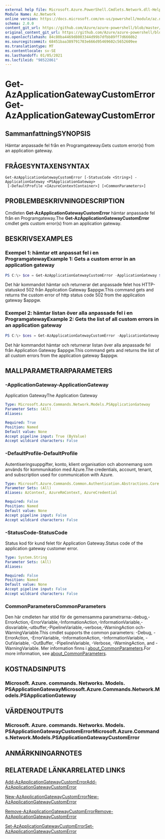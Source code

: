 ```yaml
---
external help file: Microsoft.Azure.PowerShell.Cmdlets.Network.dll-Help.xml
Module Name: Az.Network
online version: https://docs.microsoft.com/en-us/powershell/module/az.network/get-azapplicationgatewaycustomerror
schema: 2.0.0
content_git_url: https://github.com/Azure/azure-powershell/blob/master/src/Network/Network/help/Get-AzApplicationGatewayCustomError.md
original_content_git_url: https://github.com/Azure/azure-powershell/blob/master/src/Network/Network/help/Get-AzApplicationGatewayCustomError.md
ms.openlocfilehash: 84c80ba4469d8003344d99b7dfbb89ff7d6660b2
ms.sourcegitcommit: 68451baa389791703e666d95469602c5652609ee
ms.translationtype: MT
ms.contentlocale: sv-SE
ms.lasthandoff: 01/05/2021
ms.locfileid: "98522861"
---
```

# <span data-ttu-id="30e0b-101">Get-AzApplicationGatewayCustomError</span><span class="sxs-lookup"><span data-stu-id="30e0b-101">Get-AzApplicationGatewayCustomError</span></span>

## <span data-ttu-id="30e0b-102">Sammanfattning</span><span class="sxs-lookup"><span data-stu-id="30e0b-102">SYNOPSIS</span></span>
<span data-ttu-id="30e0b-103">Hämtar anpassade fel från en Programgateway.</span><span class="sxs-lookup"><span data-stu-id="30e0b-103">Gets custom error(s) from an application gateway.</span></span>

## <span data-ttu-id="30e0b-104">FRÅGESYNTAXEN</span><span class="sxs-lookup"><span data-stu-id="30e0b-104">SYNTAX</span></span>

```
Get-AzApplicationGatewayCustomError [-StatusCode <String>] -ApplicationGateway <PSApplicationGateway>
 [-DefaultProfile <IAzureContextContainer>] [<CommonParameters>]
```

## <span data-ttu-id="30e0b-105">PROBLEMBESKRIVNING</span><span class="sxs-lookup"><span data-stu-id="30e0b-105">DESCRIPTION</span></span>
<span data-ttu-id="30e0b-106">Cmdleten **Get-AzApplicationGatewayCustomError** hämtar anpassade fel från en Programgateway.</span><span class="sxs-lookup"><span data-stu-id="30e0b-106">The **Get-AzApplicationGatewayCustomError** cmdlet gets custom error(s) from an application gateway.</span></span>

## <span data-ttu-id="30e0b-107">BESKRIVS</span><span class="sxs-lookup"><span data-stu-id="30e0b-107">EXAMPLES</span></span>

### <span data-ttu-id="30e0b-108">Exempel 1: hämtar ett anpassat fel i en Programgateway</span><span class="sxs-lookup"><span data-stu-id="30e0b-108">Example 1: Gets a custom error in an application gateway</span></span>
```powershell
PS C:\> $ce = Get-AzApplicationGatewayCustomError -ApplicationGateway $appgw -StatusCode HttpStatus502
```

<span data-ttu-id="30e0b-109">Det här kommandot hämtar och returnerar det anpassade felet hos HTTP-statuskod 502 från Application Gateway $appgw.</span><span class="sxs-lookup"><span data-stu-id="30e0b-109">This command gets and returns the custom error of http status code 502 from the application gateway $appgw.</span></span>

### <span data-ttu-id="30e0b-110">Exempel 2: hämtar listan över alla anpassade fel i en Programgateway</span><span class="sxs-lookup"><span data-stu-id="30e0b-110">Example 2: Gets the list of all custom errors in an application gateway</span></span>
```powershell
PS C:\> $ces = Get-AzApplicationGatewayCustomError -ApplicationGateway $appgw
```

<span data-ttu-id="30e0b-111">Det här kommandot hämtar och returnerar listan över alla anpassade fel från Application Gateway $appgw.</span><span class="sxs-lookup"><span data-stu-id="30e0b-111">This command gets and returns the list of all custom errors from the application gateway $appgw.</span></span>

## <span data-ttu-id="30e0b-112">MALLPARAMETRAR</span><span class="sxs-lookup"><span data-stu-id="30e0b-112">PARAMETERS</span></span>

### <span data-ttu-id="30e0b-113">-ApplicationGateway</span><span class="sxs-lookup"><span data-stu-id="30e0b-113">-ApplicationGateway</span></span>
<span data-ttu-id="30e0b-114">Application Gateway</span><span class="sxs-lookup"><span data-stu-id="30e0b-114">The Application Gateway</span></span>

```yaml
Type: Microsoft.Azure.Commands.Network.Models.PSApplicationGateway
Parameter Sets: (All)
Aliases:

Required: True
Position: Named
Default value: None
Accept pipeline input: True (ByValue)
Accept wildcard characters: False
```

### <span data-ttu-id="30e0b-115">-DefaultProfile</span><span class="sxs-lookup"><span data-stu-id="30e0b-115">-DefaultProfile</span></span>
<span data-ttu-id="30e0b-116">Autentiseringsuppgifter, konto, klient organisation och abonnemang som används för kommunikation med Azure.</span><span class="sxs-lookup"><span data-stu-id="30e0b-116">The credentials, account, tenant, and subscription used for communication with Azure.</span></span>

```yaml
Type: Microsoft.Azure.Commands.Common.Authentication.Abstractions.Core.IAzureContextContainer
Parameter Sets: (All)
Aliases: AzContext, AzureRmContext, AzureCredential

Required: False
Position: Named
Default value: None
Accept pipeline input: False
Accept wildcard characters: False
```

### <span data-ttu-id="30e0b-117">-StatusCode</span><span class="sxs-lookup"><span data-stu-id="30e0b-117">-StatusCode</span></span>
<span data-ttu-id="30e0b-118">Status kod för kund felet för Application Gateway.</span><span class="sxs-lookup"><span data-stu-id="30e0b-118">Status code of the application gateway customer error.</span></span>

```yaml
Type: System.String
Parameter Sets: (All)
Aliases:

Required: False
Position: Named
Default value: None
Accept pipeline input: False
Accept wildcard characters: False
```

### <span data-ttu-id="30e0b-119">CommonParameters</span><span class="sxs-lookup"><span data-stu-id="30e0b-119">CommonParameters</span></span>
<span data-ttu-id="30e0b-120">Den här cmdleten har stöd för de gemensamma parametrarna:-debug,-ErrorAction,-ErrorVariable,-InformationAction,-InformationVariable,-disvariable,-utbuffer,-PipelineVariable,-verbose,-WarningAction och-WarningVariable.</span><span class="sxs-lookup"><span data-stu-id="30e0b-120">This cmdlet supports the common parameters: -Debug, -ErrorAction, -ErrorVariable, -InformationAction, -InformationVariable, -OutVariable, -OutBuffer, -PipelineVariable, -Verbose, -WarningAction, and -WarningVariable.</span></span> <span data-ttu-id="30e0b-121">Mer information finns i [about_CommonParameters](http://go.microsoft.com/fwlink/?LinkID=113216).</span><span class="sxs-lookup"><span data-stu-id="30e0b-121">For more information, see [about_CommonParameters](http://go.microsoft.com/fwlink/?LinkID=113216).</span></span>

## <span data-ttu-id="30e0b-122">KOSTNADS</span><span class="sxs-lookup"><span data-stu-id="30e0b-122">INPUTS</span></span>

### <span data-ttu-id="30e0b-123">Microsoft. Azure. commands. Networks. Models. PSApplicationGateway</span><span class="sxs-lookup"><span data-stu-id="30e0b-123">Microsoft.Azure.Commands.Network.Models.PSApplicationGateway</span></span>

## <span data-ttu-id="30e0b-124">VÄRDEN</span><span class="sxs-lookup"><span data-stu-id="30e0b-124">OUTPUTS</span></span>

### <span data-ttu-id="30e0b-125">Microsoft. Azure. commands. Networks. Models. PSApplicationGatewayCustomError</span><span class="sxs-lookup"><span data-stu-id="30e0b-125">Microsoft.Azure.Commands.Network.Models.PSApplicationGatewayCustomError</span></span>

## <span data-ttu-id="30e0b-126">ANMÄRKNINGAR</span><span class="sxs-lookup"><span data-stu-id="30e0b-126">NOTES</span></span>

## <span data-ttu-id="30e0b-127">RELATERADE LÄNKAR</span><span class="sxs-lookup"><span data-stu-id="30e0b-127">RELATED LINKS</span></span>

[<span data-ttu-id="30e0b-128">Add-AzApplicationGatewayCustomError</span><span class="sxs-lookup"><span data-stu-id="30e0b-128">Add-AzApplicationGatewayCustomError</span></span>](./Add-AzApplicationGatewayCustomError.md)

[<span data-ttu-id="30e0b-129">New-AzApplicationGatewayCustomError</span><span class="sxs-lookup"><span data-stu-id="30e0b-129">New-AzApplicationGatewayCustomError</span></span>](./New-AzApplicationGatewayCustomError.md)

[<span data-ttu-id="30e0b-130">Remove-AzApplicationGatewayCustomError</span><span class="sxs-lookup"><span data-stu-id="30e0b-130">Remove-AzApplicationGatewayCustomError</span></span>](./Remove-AzApplicationGatewayCustomError.md)

[<span data-ttu-id="30e0b-131">Set-AzApplicationGatewayCustomError</span><span class="sxs-lookup"><span data-stu-id="30e0b-131">Set-AzApplicationGatewayCustomError</span></span>](./Set-AzApplicationGatewayCustomError.md)
